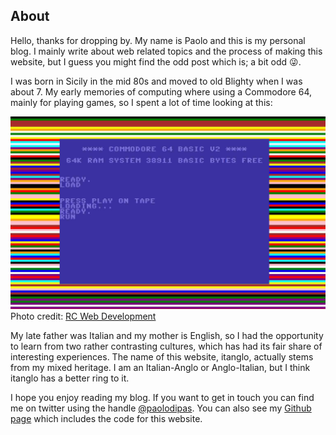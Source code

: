 ## About

Hello, thanks for dropping by. My name is Paolo and this is my personal blog. I mainly write about web related topics and the process of making this website, but I guess you might find the odd post which is; a bit odd 😜.
        
I was born in Sicily in the mid 80s and moved to old Blighty when I was about 7. My early memories of computing where using a Commodore 64, mainly for playing games, so I spent a lot of time looking at this:

![A screenshot of a Commodore 64 loading screen](./docs/images/c64-screen.jpg)
Photo credit: [RC Web Development](http://www.rcwebdev.co.uk/view-client/c64-loading-screen-simulator)

My late father was Italian and my mother is English, so I had the opportunity to learn from two rather contrasting cultures, which has had its fair share of interesting experiences. The name of this website, itanglo, actually stems from my mixed heritage. I am an Italian-Anglo or Anglo-Italian, but I think itanglo has a better ring to it.

I hope you enjoy reading my blog. If you want to get in touch you can find me on twitter using the handle [@paolodipas](https://twitter.com/paolodipas). You can also see my [Github page](https://github.com/pdp2) which includes the code for this website. 